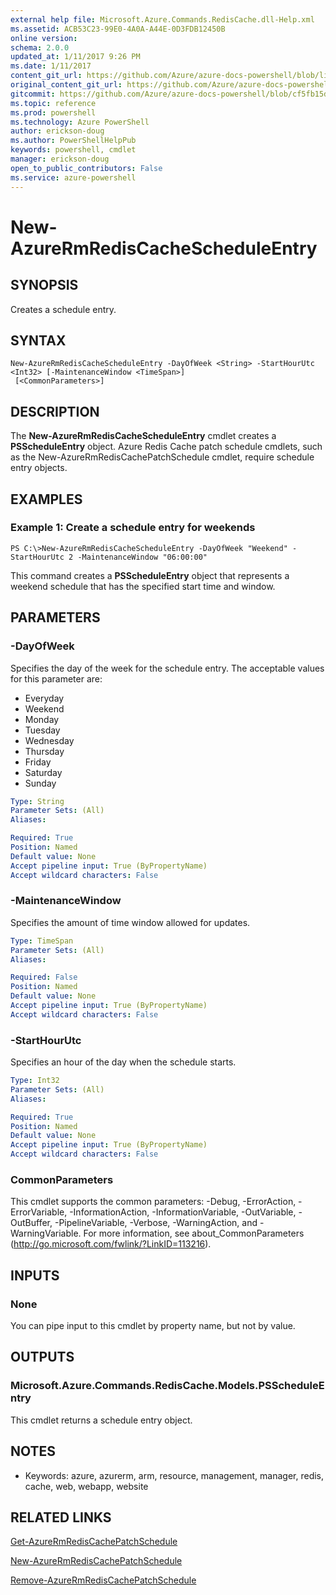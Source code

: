 ```yaml
---
external help file: Microsoft.Azure.Commands.RedisCache.dll-Help.xml
ms.assetid: ACB53C23-99E0-4A0A-A44E-0D3FDB12450B
online version: 
schema: 2.0.0
updated_at: 1/11/2017 9:26 PM
ms.date: 1/11/2017
content_git_url: https://github.com/Azure/azure-docs-powershell/blob/live/azureps-cmdlets-docs/ResourceManager/AzureRM.RedisCache/v2.4.0/New-AzureRmRedisCacheScheduleEntry.md
original_content_git_url: https://github.com/Azure/azure-docs-powershell/blob/live/azureps-cmdlets-docs/ResourceManager/AzureRM.RedisCache/v2.4.0/New-AzureRmRedisCacheScheduleEntry.md
gitcommit: https://github.com/Azure/azure-docs-powershell/blob/cf5fb15dcd1fe2c86458f47e1a11dc88817021fc/azureps-cmdlets-docs/ResourceManager/AzureRM.RedisCache/v2.4.0/New-AzureRmRedisCacheScheduleEntry.md
ms.topic: reference
ms.prod: powershell
ms.technology: Azure PowerShell
author: erickson-doug
ms.author: PowerShellHelpPub
keywords: powershell, cmdlet
manager: erickson-doug
open_to_public_contributors: False
ms.service: azure-powershell
---
```


# New-AzureRmRedisCacheScheduleEntry

## SYNOPSIS
Creates a schedule entry.

## SYNTAX

```
New-AzureRmRedisCacheScheduleEntry -DayOfWeek <String> -StartHourUtc <Int32> [-MaintenanceWindow <TimeSpan>]
 [<CommonParameters>]
```

## DESCRIPTION
The **New-AzureRmRedisCacheScheduleEntry** cmdlet creates a **PSScheduleEntry** object.
Azure Redis Cache patch schedule cmdlets, such as the New-AzureRmRedisCachePatchSchedule cmdlet, require schedule entry objects.

## EXAMPLES

### Example 1: Create a schedule entry for weekends
```
PS C:\>New-AzureRmRedisCacheScheduleEntry -DayOfWeek "Weekend" -StartHourUtc 2 -MaintenanceWindow "06:00:00"
```

This command creates a **PSScheduleEntry** object that represents a weekend schedule that has the specified start time and window.

## PARAMETERS

### -DayOfWeek
Specifies the day of the week for the schedule entry.
The acceptable values for this parameter are:

- Everyday 
- Weekend 
- Monday 
- Tuesday 
- Wednesday 
- Thursday 
- Friday 
- Saturday 
- Sunday

```yaml
Type: String
Parameter Sets: (All)
Aliases: 

Required: True
Position: Named
Default value: None
Accept pipeline input: True (ByPropertyName)
Accept wildcard characters: False
```

### -MaintenanceWindow
Specifies the amount of time window allowed for updates.

```yaml
Type: TimeSpan
Parameter Sets: (All)
Aliases: 

Required: False
Position: Named
Default value: None
Accept pipeline input: True (ByPropertyName)
Accept wildcard characters: False
```

### -StartHourUtc
Specifies an hour of the day when the schedule starts.

```yaml
Type: Int32
Parameter Sets: (All)
Aliases: 

Required: True
Position: Named
Default value: None
Accept pipeline input: True (ByPropertyName)
Accept wildcard characters: False
```

### CommonParameters
This cmdlet supports the common parameters: -Debug, -ErrorAction, -ErrorVariable, -InformationAction, -InformationVariable, -OutVariable, -OutBuffer, -PipelineVariable, -Verbose, -WarningAction, and -WarningVariable. For more information, see about_CommonParameters (http://go.microsoft.com/fwlink/?LinkID=113216).

## INPUTS

### None
You can pipe input to this cmdlet by property name, but not by value.

## OUTPUTS

### Microsoft.Azure.Commands.RedisCache.Models.PSScheduleEntry
This cmdlet returns a schedule entry object.

## NOTES
* Keywords: azure, azurerm, arm, resource, management, manager, redis, cache, web, webapp, website

## RELATED LINKS

[Get-AzureRmRedisCachePatchSchedule](xref:ResourceManager/AzureRM.RedisCache/v2.4.0/Get-AzureRmRedisCachePatchSchedule.md)

[New-AzureRmRedisCachePatchSchedule](xref:ResourceManager/AzureRM.RedisCache/v2.4.0/New-AzureRmRedisCachePatchSchedule.md)

[Remove-AzureRmRedisCachePatchSchedule](xref:ResourceManager/AzureRM.RedisCache/v2.4.0/Remove-AzureRmRedisCachePatchSchedule.md)


